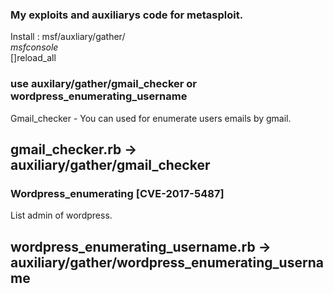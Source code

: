 ### My exploits and auxiliarys code for metasploit.<br>
Install : msf/auxliary/gather/<br>
*msfconsole<br>* 
[]reload_all<br>

### use auxilary/gather/gmail_checker or wordpress_enumerating_username
Gmail_checker - You can used for enumerate users emails by gmail.<br>
## gmail_checker.rb -> auxiliary/gather/gmail_checker <br>

### Wordpress_enumerating [CVE-2017-5487]
List admin of wordpress. 
## wordpress_enumerating_username.rb -> auxiliary/gather/wordpress_enumerating_username
